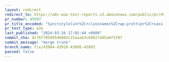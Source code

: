 ```yaml
---
layout: redirect
redirect_to: https://a8c-woo-test-reports.s3.amazonaws.com/public/pr/45597/e2e/index.html
pr_number: 45597
pr_title_encoded: "Sync+stylelint%2C+classnames%2C+wp-prettier%2C+sass-loader+versions"
pr_test_type: e2e
last_published: "2024-03-26 17:01:44 +0000"
commit_sha: dc76f70569546803c23aaab3c6d627a95a8f5f87
commit_message: "merge trunk"
branch_name: fix/43964-43910-43896-43893
passed: false
---
```

